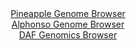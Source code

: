 <div id="Pineapple_Genome_Browser" align="center">
  <a href="https://igv.org/app/?sessionURL=blob:zZRdT9swFIb_iyXQJqWJk7RJEwlNLRToSmHQlQoQik4SJzEkdmq7CW3V_z6DNu2GSfRi06Rc2Ef.eM_jR9mihghJOUMhcky7Z9o2MpAseDuDqi7JJVREojCDUhIDCZIRQVhCULhFGUgF85sLvbNQqpahZVFVdypgOTela0IFG86glWbCK.uYlyXEXIDiQlpDAQ23aN50WhJDXZv6btfsWSkosKCsC84kt2rC8qjV50W_SlFOGK9IVK1KRd8CRDqPzpiaGXwZLGaDJCFSTsh6nB4NJuPBrTua3595x_fzq_PF3FsczmjOQK0EOZq6E8fZtMNZ0U2L1RPzGzX.KuO6dUcH7snh6KWmgsgj27f7buB1_UCDoSwlL_9Tz_qje_Y9HF089TjF13BVtfZyeuCcDu76B86wjX11m7_Xex.jnYFKnqy0CygphB_a2HCxZ_Qcr_M6tPsGxq.EBKcofHg0kBKQPOvlD1uk1rU2BkmyXL3JYyAuUiJQ2Akw9u0gcHpdv4uDwN4ZW7QS5d_Dezq_CXzsDBzHizJaKq1zGklWSxMYM5skM_PNnjxnk7Pu2NMU0yl.hm_PfHHtu8vL87Kg.d0faBpIX_72iLrVj2T6J.59JIip4n2F02r5Gg9Vy2s5zrONHnvfF0M243K6fmlPpu9Cev0P7Qco46ICpdfrip7.tK4BQYEpXWiopDEtqVovNEveotB2XC0vSnjJtY1I5PEnbGDD7uHPvyV1d4.7Hw--">Pineapple Genome Browser</a>
</div>
<div id="Alphonso_Genome_Browser" align="center">
  <a href="https://igv.org/app/?sessionURL=blob:zZJdb9owFIb_i6VWmxTy2SQkEppCoYOW0tEqoFJVkUmcxCyxXdsJBcR_n4s27aaTysWmSb6wj_zxnsfPHrSIC0wJCIGtW65uWUADoqSbB1izCk1hjQQIc1gJpAGOcsQRSREI9yCHQsL4fqJOllIyERoGlqxTQ1JQXTg6rOGOErgRekpr45JWFVxRDiXlwuhz2FIDF21ng1aQMV297eiukUEJDVixkhJBDYZIkWzUfcmvUlIgQmuU1E0l8TFAovKojJmewy_R4iFKUyTEDdqOs150M47mzjBefvUul_HdaBF7i_MHXBAoG456JOpPJmtv053kUWnjM7s_iGwXxqPb1Uv3zBmcD18Z5kj0LN_qOoHnXvgKDSYZev2fulYDn9j5qP2289Yun48y6tt423BnFN.x2Syg7_bdBQcNVDRtlAkgLbkfWqbmmJ7m2l7nbWp1NdMMFB1OMQifnjUgOUy_q.1PeyC3TPkCBHppjupogPIMcRB2AtP0rSCwFdkLMwisg7YHDa_.Htqr.D7wTTuybS_JcSWVzFkiCBM6JERv01wvdieyvJ0NIn9we1FO17vHEo6vB2JyXbChPRV_YKkB9fTx.1SjH0n0T6z7SBBdrk5VbT5ePjYNq3YvUk4j9jiMtiRCS36Fh._ieZPoNDQ55TWUar.qqOVP21rIMSRSFVos8ApXWG4XiiLdgNCyHSUtSGlFlYWAF6tPpmZqlmt._i2nc3g._AA-">Alphonso Genome Browser</a>
</div>


<div id="DAF_Genomics_Browser" align="center">
  <a href="https://igv.org/app/?sessionURL=blob:tZH7a9swEMf_F0H6k5.yHUeGMLyuaUOydDTzvLWUcLPlRydbriQ3SUP.9wm3ZbAHY9DBSUjc43t3nwN6oELWvEURwpYbWK6LDCQrvl1D0zG6goZKFBXAJDWQoAUVtM0oig6oAKkguVrqzEqpTka2nUNhlrTlTZ1JS3oWdKbkvaqoDjWxBQ088ha20sp4o4MV2MC6ireS25BlVErTsTvalpst6OvFtxlK0k3TM1UPqhvdhG4stwrQ3dZtTnd_aeQ_KGur38TpOh7yF3Q_z6fxYh5_8s6S6_Px6XVyeZEm4_RkXZctqF7QaRkuL_nd9uPsfvGwGuG3E_GZfSHO5Bz28XzkvTs523W1oHLqhu7EI.Mg8NHRQIxnvYaAskq4kesbIZ4Y2PfN56cXjPUWBK9RdHNrICUg.6bDbw5I7TuNCkl63w_UDMRFTgWKTOI4oUsIDvzQdwhxj8YB9YK9MstZckVCB8cYj62v0Gj9ombDArXQr87XAvlTZX3.FdQpGeFZluIyX3648AkDX95pXtp2j.muWr3_LaxAz_DH4QouGlDa9fR9RgNMaza0VT_YeMfb43c-">DAF Genomics Browser</a>
</div>

